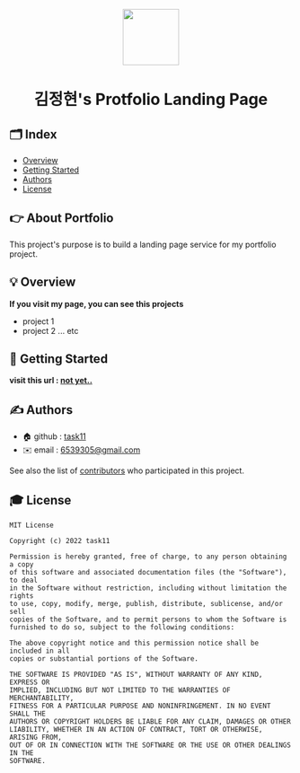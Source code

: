 <p align="middle" >
  <img width="100px;" src="https://user-images.githubusercontent.com/89209626/158958811-d3c9d466-c76a-4a9a-8f95-f05b174c3a03.png"/>
</p>
<h1 align="middle">김정현's Protfolio Landing Page</h1>

## 🗂 Index
  - [Overview](#overview) 
  - [Getting Started](#getting-started)
  - [Authors](#authors)
  - [License](#license)
<!--  Other options to write Readme
  - [Deployment](#deployment)
  - [Used or Referenced Projects](Used-or-Referenced-Projects)
-->
## 👉 About Portfolio
<!--Wirte one paragraph of project description -->  
This project's purpose is to build a landing page service for my portfolio project.

## 💡 Overview
<!-- Write Overview about this project -->
**If you visit my page, you can see this projects**
- project 1
- project 2
... etc

## 🏁 Getting Started
**visit this url : [not yet..]()**



## ✍️ Authors
  - 🏠 github : [task11](https://github.com/task11)
  - ✉️ email : <6539305@gmail.com>

See also the list of [contributors](https://github.com/task11/readmeTemplate/contributors)
who participated in this project.
<!--
## Used or Referenced Projects
 - [referenced Project](project link) - **LICENSE** - little-bit introduce
-->

## 🎓 License

```
MIT License

Copyright (c) 2022 task11

Permission is hereby granted, free of charge, to any person obtaining a copy
of this software and associated documentation files (the "Software"), to deal
in the Software without restriction, including without limitation the rights
to use, copy, modify, merge, publish, distribute, sublicense, and/or sell
copies of the Software, and to permit persons to whom the Software is
furnished to do so, subject to the following conditions:

The above copyright notice and this permission notice shall be included in all
copies or substantial portions of the Software.

THE SOFTWARE IS PROVIDED "AS IS", WITHOUT WARRANTY OF ANY KIND, EXPRESS OR
IMPLIED, INCLUDING BUT NOT LIMITED TO THE WARRANTIES OF MERCHANTABILITY,
FITNESS FOR A PARTICULAR PURPOSE AND NONINFRINGEMENT. IN NO EVENT SHALL THE
AUTHORS OR COPYRIGHT HOLDERS BE LIABLE FOR ANY CLAIM, DAMAGES OR OTHER
LIABILITY, WHETHER IN AN ACTION OF CONTRACT, TORT OR OTHERWISE, ARISING FROM,
OUT OF OR IN CONNECTION WITH THE SOFTWARE OR THE USE OR OTHER DEALINGS IN THE
SOFTWARE.
```